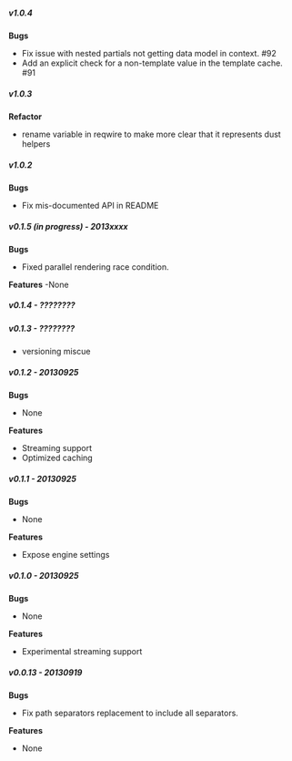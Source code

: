 ##### v1.0.4

**Bugs**

- Fix issue with nested partials not getting data model in context. #92
- Add an explicit check for a non-template value in the template cache. #91

##### v1.0.3

**Refactor**
- rename variable in reqwire to make more clear that it represents dust helpers

##### v1.0.2

**Bugs**
- Fix mis-documented API in README

##### v0.1.5 (in progress) - 2013xxxx
**Bugs**
- Fixed parallel rendering race condition.

**Features**
-None

##### v0.1.4 - ????????
##### v0.1.3 - ????????
- versioning miscue

##### v0.1.2 - 20130925

**Bugs**
- None

**Features**
- Streaming support
- Optimized caching

##### v0.1.1 - 20130925

**Bugs**
- None

**Features**
- Expose engine settings

##### v0.1.0 - 20130925

**Bugs**
- None

**Features**
- Experimental streaming support


##### v0.0.13 - 20130919

**Bugs**
- Fix path separators replacement to include all separators.

**Features**
- None
